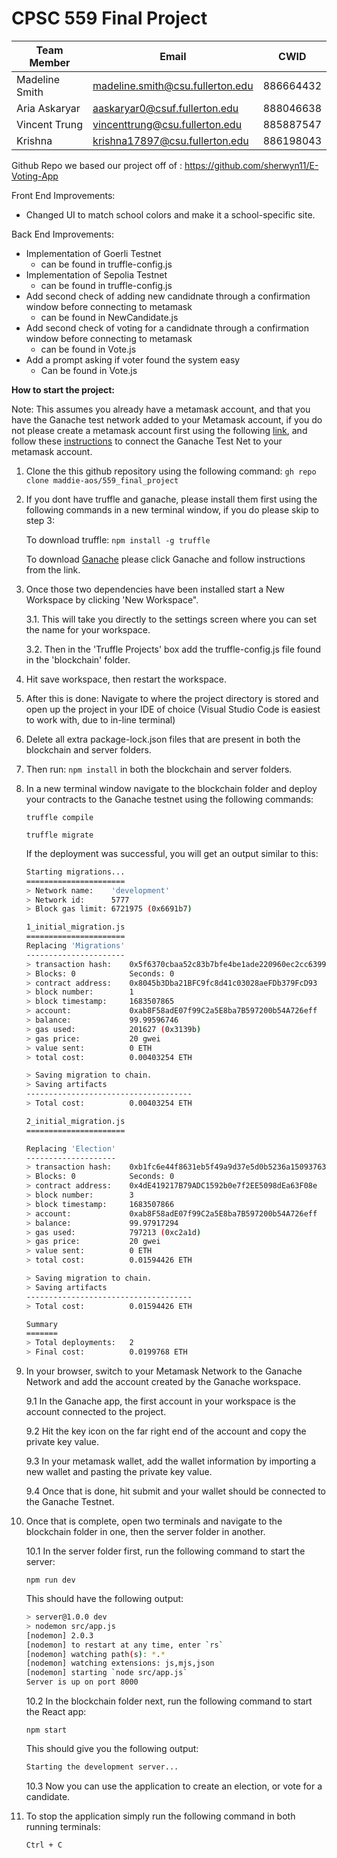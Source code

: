 # CPSC 559 Final Project

|Team Member | Email | CWID |
|-------|------|--------|
|Madeline Smith| madeline.smith@csu.fullerton.edu| 886664432|
|Aria Askaryar| aaskaryar0@csuf.fullerton.edu| 888046638 |
|Vincent Trung| vincenttrung@csu.fullerton.edu| 885887547|
|Krishna| krishna17897@csu.fullerton.edu| 886198043|

Github Repo we based our project off of : https://github.com/sherwyn11/E-Voting-App


Front End Improvements:

* Changed UI to match school colors and make it a school-specific site. 


Back End Improvements:
* Implementation of Goerli Testnet 
  * can be found in truffle-config.js
* Implementation of Sepolia Testnet
  * can be found in truffle-config.js
* Add second check of adding new candidnate through a confirmation window before connecting to metamask
  * can be found in NewCandidate.js
* Add second check of voting for a candidnate through a confirmation window before connecting to metamask
  * can be found in Vote.js
* Add a prompt asking if voter found the system easy 
  * Can be found in Vote.js

**How to start the project:**

Note: This assumes you already have a metamask account, and that you have the Ganache test network added to your Metamask account, if you do not please create a metamask account first using the following [link](https://metamask.io/), and follow these [instructions](https://docs.metamask.io/wallet/get-started/run-development-network/) to connect the Ganache Test Net to your metamask account. 

1. Clone the this github repository using the following command: ```gh repo clone maddie-aos/559_final_project```
   
2. If you dont have truffle and ganache, please install them first using the following commands in a new terminal window, if you do please skip to step 3: 

   To download truffle: ```npm install -g truffle```

   To download [Ganache](https://trufflesuite.com/ganache/) please click Ganache and follow instructions from the link. 

3. Once those two dependencies have been installed start a New Workspace by clicking 'New Workspace".
   
   3.1. This will take you directly to the settings screen where you can set the name for your workspace. 

   3.2. Then in the 'Truffle Projects' box add the truffle-config.js file found in the 'blockchain' folder.

4. Hit save workspace, then restart the workspace. 

5. After this is done: Navigate to where the project directory is stored and open up the project in your IDE of choice (Visual Studio Code is easiest to work with, due to in-line terminal)
   
6. Delete all extra package-lock.json files that are present in both the blockchain and server folders. 
   
7. Then run: ```npm install``` in both the blockchain and server folders. 
   
8. In a new terminal window navigate to the blockchain folder and deploy your contracts to the Ganache testnet using the following commands:
   
   ```truffle compile```

   ```truffle migrate```

   If the deployment was successful, you will get an output similar to this:
   ```bash 
   Starting migrations...
   ======================
   > Network name:    'development'
   > Network id:      5777
   > Block gas limit: 6721975 (0x6691b7)
   
   1_initial_migration.js
   ======================
   Replacing 'Migrations'
   ----------------------
   > transaction hash:    0x5f6370cbaa52c83b7bfe4be1ade220960ec2cc6399b70dc58c0c688cfade5338
   > Blocks: 0            Seconds: 0
   > contract address:    0x8045b3Dba21BFC9fc8d41c03028aeFDb379FcD93
   > block number:        1
   > block timestamp:     1683507865
   > account:             0xab8F58adE07f99C2a5E8ba7B597200b54A726eff
   > balance:             99.99596746
   > gas used:            201627 (0x3139b)
   > gas price:           20 gwei
   > value sent:          0 ETH
   > total cost:          0.00403254 ETH

   > Saving migration to chain.
   > Saving artifacts
   -------------------------------------
   > Total cost:          0.00403254 ETH
   
   2_initial_migration.js
   ======================

   Replacing 'Election'
   --------------------
   > transaction hash:    0xb1fc6e44f8631eb5f49a9d37e5d0b5236a150937632371c9b3f32939feadc754
   > Blocks: 0            Seconds: 0
   > contract address:    0x4dE419217B79ADC1592b0e7f2EE5098dEa63F08e
   > block number:        3
   > block timestamp:     1683507866
   > account:             0xab8F58adE07f99C2a5E8ba7B597200b54A726eff
   > balance:             99.97917294
   > gas used:            797213 (0xc2a1d)
   > gas price:           20 gwei
   > value sent:          0 ETH
   > total cost:          0.01594426 ETH

   > Saving migration to chain.
   > Saving artifacts
   -------------------------------------
   > Total cost:          0.01594426 ETH
   
   Summary
   =======
   > Total deployments:   2
   > Final cost:          0.0199768 ETH
   ```


9.  In your browser, switch to your Metamask Network to the Ganache Network and add the account created by the Ganache workspace. 
    
    9.1 In the Ganache app, the first account in your workspace is the account connected to the project.
    
    9.2 Hit the key icon on the far right end of the account and copy the private key value. 
    
    9.3 In your metamask wallet, add the wallet information by importing a new wallet and pasting the private key value. 
    
    9.4 Once that is done, hit submit and your wallet should be connected to the Ganache Testnet. 

10.  Once that is complete, open two terminals and navigate to the blockchain folder in one, then the server folder in another. 
    
     10.1   In the server folder first, run the following command to start the server:

     ```npm run dev```
    
      This should have the following output:
    
      ```bash
      > server@1.0.0 dev
      > nodemon src/app.js
      [nodemon] 2.0.3
      [nodemon] to restart at any time, enter `rs`
      [nodemon] watching path(s): *.*
      [nodemon] watching extensions: js,mjs,json
      [nodemon] starting `node src/app.js`
      Server is up on port 8000
      ```

     10.2 In the blockchain folder next, run the following command to start the React app: 

      ```npm start```
      
      This should give you the following output: 
    
      ```bash
      Starting the development server...
      ```
     
     10.3  Now you can use the application to create an election, or vote for a candidate. 


11. To stop the application simply run the following command in both running terminals: 
    
    ```Ctrl + C```



